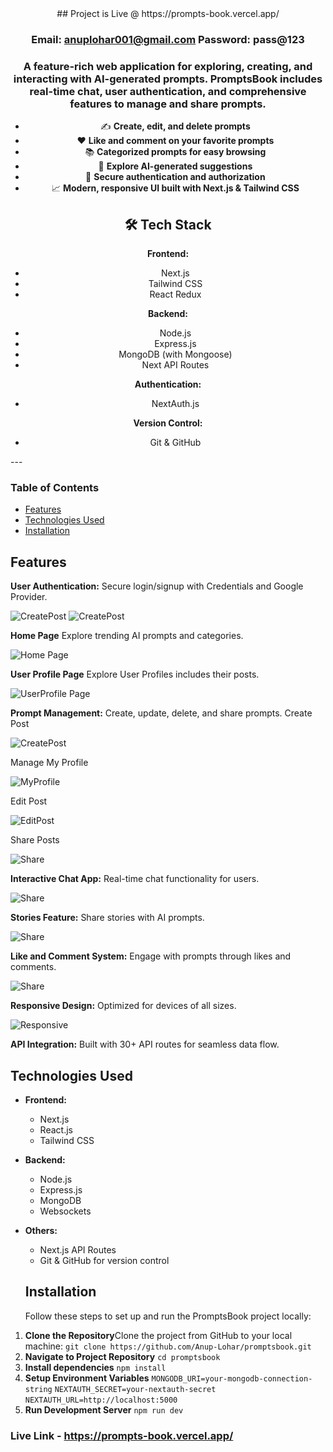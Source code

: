 <div align="center">
## Project is Live @ https://prompts-book.vercel.app/

### Email: anuplohar001@gmail.com   Password: pass@123

### A feature-rich web application for exploring, creating, and interacting with AI-generated prompts. PromptsBook includes real-time chat, user authentication, and comprehensive features to manage and share prompts.

- ✍️ **Create, edit, and delete prompts**
- ❤️ **Like and comment on your favorite prompts**
- 📚 **Categorized prompts for easy browsing**
- 🧠 **Explore AI-generated suggestions**
- 🔐 **Secure authentication and authorization**
- 📈 **Modern, responsive UI built with Next.js & Tailwind CSS**

## 🛠️ Tech Stack

**Frontend:**  
- Next.js  
- Tailwind CSS  
- React Redux  

**Backend:**  
- Node.js  
- Express.js  
- MongoDB (with Mongoose)  
- Next API Routes  

**Authentication:**  
- NextAuth.js  

**Version Control:**  
- Git & GitHub

</div>
---

### Table of Contents

- [Features](##Features)
- [Technologies Used](#technologies-used)
- [Installation](#installation)

## Features

**User Authentication:** Secure login/signup with Credentials and Google Provider.

![CreatePost](images/login.png) ![CreatePost](images/signup.png)

**Home Page** Explore trending AI prompts and categories.

![Home Page](images/home.png)

**User Profile Page** Explore User Profiles includes their posts.

![UserProfile Page](images/userProfile.png)

**Prompt Management:** Create, update, delete, and share prompts.
Create Post

![CreatePost](images/createPost.png)

Manage My Profile

![MyProfile](images/myProfile.png)

Edit Post

![EditPost](images/editPost.png)

Share Posts

![Share](images/share.png)

**Interactive Chat App:** Real-time chat functionality for users.

![Share](images/Chattapp.png)

**Stories Feature:** Share stories with AI prompts.

![Share](images/story.png)

**Like and Comment System:** Engage with prompts through likes and comments.

![Share](images/comment.png)

**Responsive Design:** Optimized for devices of all sizes.

![Responsive](images/responsive.png)

**API Integration:** Built with 30+ API routes for seamless data flow.

## Technologies Used

- **Frontend:**

  - Next.js
  - React.js
  - Tailwind CSS
- **Backend:**

  - Node.js
  - Express.js
  - MongoDB
  - Websockets
- **Others:**

  - Next.js API Routes
  - Git & GitHub for version control

  ## Installation

  Follow these steps to set up and run the PromptsBook project locally:

1. **Clone the Repository**Clone the project from GitHub to your local machine:
   ``git clone https://github.com/Anup-Lohar/promptsbook.git``
2. **Navigate to Project Repository**
   ``cd promptsbook``
3. **Install dependencies**
   ``npm install``
4. **Setup Environment Variables**
   ``MONGODB_URI=your-mongodb-connection-string``
   ``NEXTAUTH_SECRET=your-nextauth-secret``
   ``NEXTAUTH_URL=http://localhost:5000``
5. **Run Development Server**
   ``npm run dev``

### Live Link - https://prompts-book.vercel.app/
